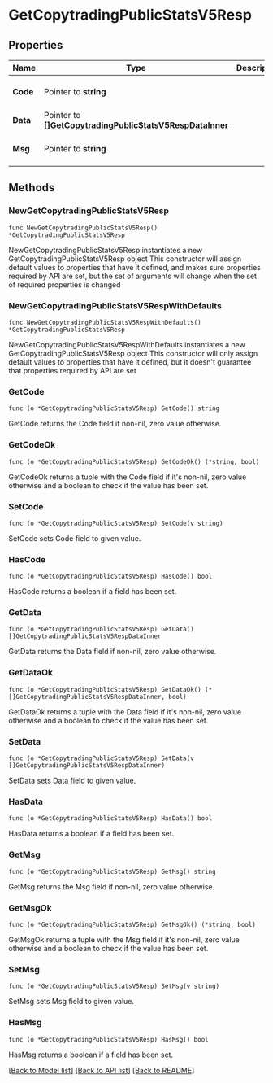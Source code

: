 # GetCopytradingPublicStatsV5Resp

## Properties

Name | Type | Description | Notes
------------ | ------------- | ------------- | -------------
**Code** | Pointer to **string** |  | [optional] [default to ""]
**Data** | Pointer to [**[]GetCopytradingPublicStatsV5RespDataInner**](GetCopytradingPublicStatsV5RespDataInner.md) |  | [optional] 
**Msg** | Pointer to **string** |  | [optional] [default to ""]

## Methods

### NewGetCopytradingPublicStatsV5Resp

`func NewGetCopytradingPublicStatsV5Resp() *GetCopytradingPublicStatsV5Resp`

NewGetCopytradingPublicStatsV5Resp instantiates a new GetCopytradingPublicStatsV5Resp object
This constructor will assign default values to properties that have it defined,
and makes sure properties required by API are set, but the set of arguments
will change when the set of required properties is changed

### NewGetCopytradingPublicStatsV5RespWithDefaults

`func NewGetCopytradingPublicStatsV5RespWithDefaults() *GetCopytradingPublicStatsV5Resp`

NewGetCopytradingPublicStatsV5RespWithDefaults instantiates a new GetCopytradingPublicStatsV5Resp object
This constructor will only assign default values to properties that have it defined,
but it doesn't guarantee that properties required by API are set

### GetCode

`func (o *GetCopytradingPublicStatsV5Resp) GetCode() string`

GetCode returns the Code field if non-nil, zero value otherwise.

### GetCodeOk

`func (o *GetCopytradingPublicStatsV5Resp) GetCodeOk() (*string, bool)`

GetCodeOk returns a tuple with the Code field if it's non-nil, zero value otherwise
and a boolean to check if the value has been set.

### SetCode

`func (o *GetCopytradingPublicStatsV5Resp) SetCode(v string)`

SetCode sets Code field to given value.

### HasCode

`func (o *GetCopytradingPublicStatsV5Resp) HasCode() bool`

HasCode returns a boolean if a field has been set.

### GetData

`func (o *GetCopytradingPublicStatsV5Resp) GetData() []GetCopytradingPublicStatsV5RespDataInner`

GetData returns the Data field if non-nil, zero value otherwise.

### GetDataOk

`func (o *GetCopytradingPublicStatsV5Resp) GetDataOk() (*[]GetCopytradingPublicStatsV5RespDataInner, bool)`

GetDataOk returns a tuple with the Data field if it's non-nil, zero value otherwise
and a boolean to check if the value has been set.

### SetData

`func (o *GetCopytradingPublicStatsV5Resp) SetData(v []GetCopytradingPublicStatsV5RespDataInner)`

SetData sets Data field to given value.

### HasData

`func (o *GetCopytradingPublicStatsV5Resp) HasData() bool`

HasData returns a boolean if a field has been set.

### GetMsg

`func (o *GetCopytradingPublicStatsV5Resp) GetMsg() string`

GetMsg returns the Msg field if non-nil, zero value otherwise.

### GetMsgOk

`func (o *GetCopytradingPublicStatsV5Resp) GetMsgOk() (*string, bool)`

GetMsgOk returns a tuple with the Msg field if it's non-nil, zero value otherwise
and a boolean to check if the value has been set.

### SetMsg

`func (o *GetCopytradingPublicStatsV5Resp) SetMsg(v string)`

SetMsg sets Msg field to given value.

### HasMsg

`func (o *GetCopytradingPublicStatsV5Resp) HasMsg() bool`

HasMsg returns a boolean if a field has been set.


[[Back to Model list]](../README.md#documentation-for-models) [[Back to API list]](../README.md#documentation-for-api-endpoints) [[Back to README]](../README.md)


